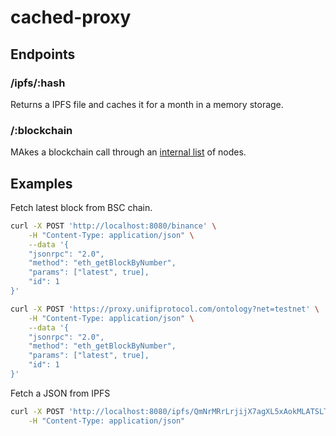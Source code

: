# cached-proxy

## Endpoints

### /ipfs/:hash

Returns a IPFS file and caches it for a month in a memory storage.

### /:blockchain

MAkes a blockchain call through an [internal list](Blockchain/index.ts) of nodes.

## Examples

Fetch latest block from BSC chain.

```sh
curl -X POST 'http://localhost:8080/binance' \
    -H "Content-Type: application/json" \
    --data '{
    "jsonrpc": "2.0",
    "method": "eth_getBlockByNumber",
    "params": ["latest", true],
    "id": 1
}'
```

```sh
curl -X POST 'https://proxy.unifiprotocol.com/ontology?net=testnet' \
    -H "Content-Type: application/json" \
    --data '{
    "jsonrpc": "2.0",
    "method": "eth_getBlockByNumber",
    "params": ["latest", true],
    "id": 1
}'
```

Fetch a JSON from IPFS

```sh
curl -X POST 'http://localhost:8080/ipfs/QmNrMRrLrjijX7agXL5xAokMLATSLTELnSYSERL9MczXxa' \
    -H "Content-Type: application/json"
```
